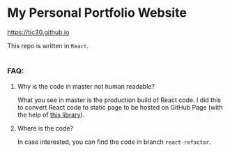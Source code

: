 # My Personal Portfolio Website
https://tic30.github.io

This repo is written in `React`. 

#

### FAQ: 
1. Why is the code in master not human readable?
    
     What you see in master is the production build of React code. I did this to convert React code to static page to be hosted on GitHub Page (with the help of [this library](https://www.npmjs.com/package/gh-pages)).

2. Where is the code?

    In case interested, you can find the code in branch `react-refactor`.